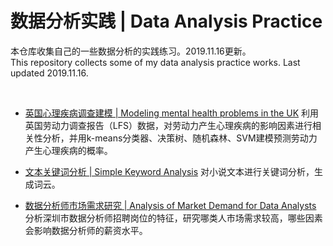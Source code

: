# 数据分析实践 | Data Analysis Practice
本仓库收集自己的一些数据分析的实践练习。2019.11.16更新。    
This repository collects some of my data analysis practice works. Last updated 2019.11.16.   

</br>

* [英国心理疾病调查建模 | Modeling mental health problems in the UK](https://nbviewer.jupyter.org/github/QindanUCL/Data-Analysis-Practice/blob/master/Modelling%20work-related%20mental%20health%20problems%20in%20the%20UK.ipynb) 
利用英国劳动力调查报告（LFS）数据，对劳动力产生心理疾病的影响因素进行相关性分析，并用k-means分类器、决策树、随机森林、SVM建模预测劳动力产生心理疾病的概率。

* [文本关键词分析 | Simple Keyword Analysis](https://nbviewer.jupyter.org/github/QindanUCL/Data-Analysis-Practice/blob/master/Text%20Analysis.ipynb) 
对小说文本进行关键词分析，生成词云。

* [数据分析师市场需求研究 | Analysis of Market Demand for Data Analysts](https://nbviewer.jupyter.org/github/QindanUCL/Data-Analysis-Practice/blob/master/Data%20Analyst%20Job%20Analysis/JobAnalysis.ipynb) 
分析深圳市数据分析师招聘岗位的特征，研究哪类人市场需求较高，哪些因素会影响数据分析师的薪资水平。

